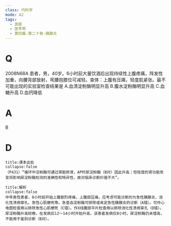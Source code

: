 ```yaml
---
class: 内科学
mode: A2
tags:
  - 真题
  - 医考帮
  - 第四篇-第二十章-胰腺炎
---
```


# Q
2008N68A 患者，男，40岁。6小时前大量饮酒后出现持续性上腹疼痛，阵发性加重，向腰背部放射，弯腰抱膝位可减轻。查体：上腹有压痛，轻度肌紧张。最不可能出现的实验室检查结果是
A.血清淀粉酶明显升高
B.腹水淀粉酶明显升高
C.血糖升高
D.血钙降低

# A
B
# D
```ad-note
title:课本出处
collapse:false
（P431）“循环中淀粉酶可通过肾脏排泄，AP时尿淀粉酶（B对）因此升高；但轻度的肾功能改变将影响尿淀粉酶检测的准确性和特异性，故对临床诊断价值不大”。
```

```ad-summary
title:解析
collapse:false
中年男性患者，8小时前开始上腹剧烈疼痛，上腹部压痛，应考虑可能诊断的为急性胰腺炎、消化性溃疡穿孔、急性心肌梗死等。急查血淀粉酶可排除或肯定急性胰腺炎的诊断（A错）。可作心电图检查用以排除急性心肌梗死（C错）。作X线腹部平片检查用以排除消化性溃疡穿孔（D错）。尿淀粉酶升高较晚，在发病后12～14小时开始升高，该患者发病仅8小时，尿淀粉酶仍未增高，不能用于鉴别诊断（B对）。
```

